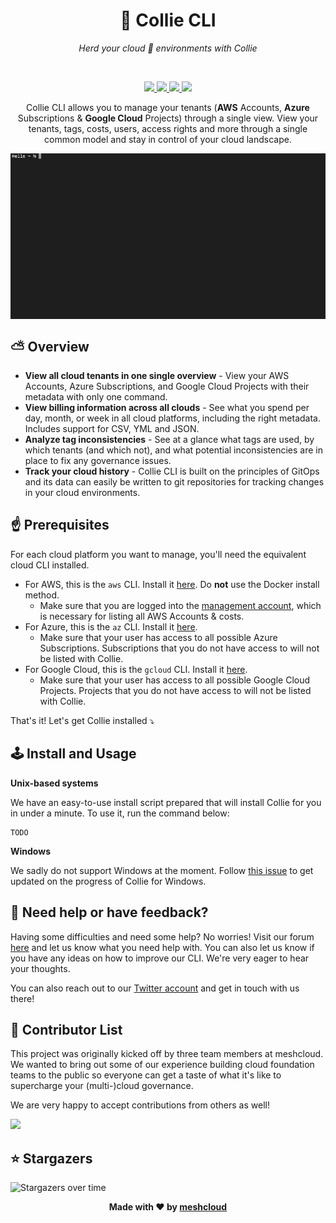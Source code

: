 <h1 align="center">🐶 Collie CLI</h1>
<p align="center">
  <i>Herd your cloud 🐑 environments with Collie</i>
</p>
<br>
  
<p align="center">
  <a href="/">
    <img src="https://github.com/meshcloud/collie-cli/actions/workflows/build.yml/badge.svg">
  </a>
  <a href="/">
    <img src="https://img.shields.io/badge/maintained-true-green">
  </a>
  <a href="/">
    <img src="https://img.shields.io/github/license/meshcloud/collie-cli">
  </a>
  <a href="/">
    <img src="https://img.shields.io/github/v/release/meshcloud/collie-cli?sort=semver">
  </a>
</p>

<p align="center">
    Collie CLI allows you to manage your tenants (<b>AWS</b> Accounts, <b>Azure</b> Subscriptions & <b>Google Cloud</b> Projects) through a single view.
    View your tenants, tags, costs, users, access rights and more through a single common model and stay in control of your cloud landscape.
</p>

<img align="center" src="/.github/collie-demo.gif">

## ⛅️ Overview

- **View all cloud tenants in one single overview** - View your AWS Accounts, Azure Subscriptions, and Google Cloud Projects with their metadata with only one command.
- **View billing information across all clouds** - See what you spend per day, month, or week in all cloud platforms, including the right metadata. Includes support for CSV, YML and JSON.
- **Analyze tag inconsistencies** - See at a glance what tags are used, by which tenants (and which not), and what potential inconsistencies are in place to fix any governance issues.
- **Track your cloud history** - Collie CLI is built on the principles of GitOps and its data can easily be written to git repositories for tracking changes in your cloud environments.

## ☝️ Prerequisites

For each cloud platform you want to manage, you'll need the equivalent cloud CLI installed. 

- For AWS, this is the `aws` CLI. Install it [here](https://docs.aws.amazon.com/cli/latest/userguide/install-cliv2.html). Do **not** use the Docker install method.
    - Make sure that you are logged into the [management account](https://docs.aws.amazon.com/organizations/latest/userguide/orgs_getting-started_concepts.html), which is necessary for listing all AWS Accounts & costs.
- For Azure, this is the `az` CLI. Install it [here](https://docs.microsoft.com/en-us/cli/azure/install-azure-cli).
    - Make sure that your user has access to all possible Azure Subscriptions. Subscriptions that you do not have access to will not be listed with Collie.
- For Google Cloud, this is the `gcloud` CLI. Install it [here](https://cloud.google.com/sdk/docs/quickstart).
    - Make sure that your user has access to all possible Google Cloud Projects. Projects that you do not have access to will not be listed with Collie.
    
That's it! Let's get Collie installed ⤵️


## 🕹 Install and Usage

**Unix-based systems**

We have an easy-to-use install script prepared that will install Collie for you in under a minute. To use it, run the command below:

```
TODO
```

**Windows**

We sadly do not support Windows at the moment. Follow [this issue](https://github.com/meshcloud/collie-cli/issues/2) to get updated on the progress of Collie for Windows.


## 👋 Need help or have feedback?

Having some difficulties and need some help? No worries! Visit our forum [here](https://github.com/meshcloud/collie-cli/discussions) and let us know what you need help with. You can also let us know if you have any ideas on how to improve our CLI. We're very eager to hear your thoughts.

You can also reach out to our [Twitter account](https://twitter.com/meshstack) and get in touch with us there!

## 🙋‍ Contributor List

This project was originally kicked off by three team members at meshcloud.
We wanted to bring out some of our experience building cloud foundation teams to the public so everyone
can get a taste of what it's like to supercharge your (multi-)cloud governance.

We are very happy to accept contributions from others as well!

<a href="https://github.com/meshcloud/collie-cli/graphs/contributors">
  <img src="https://contrib.rocks/image?repo=meshcloud/collie-cli" />
</a>

## ⭐️ Stargazers

<img src="https://starchart.cc/meshcloud/collie-cli.svg" alt="Stargazers over time" style="max-width: 100%">


<p align="center"><b>Made with ❤️ by <a href="https://meshcloud.io/?ref=gh-collie">meshcloud</a></b></p>
